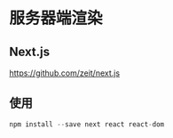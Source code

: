# 服务器端渲染

## Next.js

https://github.com/zeit/next.js

## 使用

```js
npm install --save next react react-dom
```
